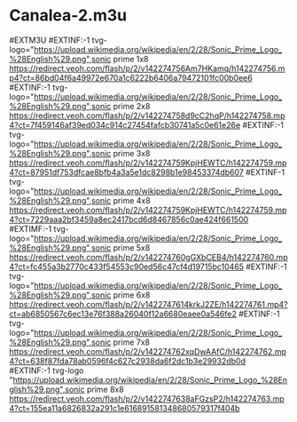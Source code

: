 # Canalea-2.m3u

#EXTM3U
#EXTINF:-1 tvg-logo="https://upload.wikimedia.org/wikipedia/en/2/28/Sonic_Prime_Logo_%28English%29.png",sonic prime 1x8
https://redirect.veoh.com/flash/p/2/v142274756Am7HKamq/h142274756.mp4?ct=86bd04f6a49972e670a1c6222b6406a79472101fc00b0ee6
#EXTINF:-1 tvg-logo="https://upload.wikimedia.org/wikipedia/en/2/28/Sonic_Prime_Logo_%28English%29.png",sonic prime 2x8
https://redirect.veoh.com/flash/p/2/v142274758d9cC2hqP/h142274758.mp4?ct=7f459146af39ed034c914c27454fafcb30741a5c0e61e26e
#EXTINF:-1 tvg-logo="https://upload.wikimedia.org/wikipedia/en/2/28/Sonic_Prime_Logo_%28English%29.png",sonic prime 3x8
https://redirect.veoh.com/flash/p/2/v142274759KpjHEWTC/h142274759.mp4?ct=87951df753dfcae8bfb4a3a5e1dc8298b1e98453374db607
#EXTINF-1 tvg-logo="https://upload.wikimedia.org/wikipedia/en/2/28/Sonic_Prime_Logo_%28English%29.png",sonic prime 4x8
https://redirect.veoh.com/flash/p/2/v142274759KpjHEWTC/h142274759.mp4?ct=7229aaa2bf3459a8ec2417bcd6d8467856c0ae424f661500
#EXTIMF:-1 tvg-logo="https://upload.wikimedia.org/wikipedia/en/2/28/Sonic_Prime_Logo_%28English%29.png",sonic prime 5x8
https://redirect.veoh.com/flash/p/2/v142274760gGXbCEB4/h142274760.mp4?ct=fc455a3b2770c433f54553c90ed56c47cf4d19715bc10465
#EXTINF:-1 tvg-logo="https://upload.wikimedia.org/wikipedia/en/2/28/Sonic_Prime_Logo_%28English%29.png",sonic prime 6x8
https://redirect.veoh.com/flash/p/2/v1422747614krkJ2ZE/h142274761.mp4?ct=ab6850567c6ec13e76f388a26040f12a6680eaee0a546fe2
#EXTINF:-1 tvg-logo="https://upload.wikimedia.org/wikipedia/en/2/28/Sonic_Prime_Logo_%28English%29.png",sonic prime 7x8
https://redirect.veoh.com/flash/p/2/v142274762xqDwAAfC/h142274762.mp4?ct=638f87fda78ab0596f4c627c2938da6f2dc1b3e29932db0d
#EXTINF:-1 tvg-logo "https://upload.wikimedia.org/wikipedia/en/2/28/Sonic_Prime_Logo_%28English%29.png",sonic prime 8x8
https://redirect.veoh.com/flash/p/2/v1422747638aFGzsP2/h142274763.mp4?ct=155ea11a6826832a291c1e616891581348680579317f404b
